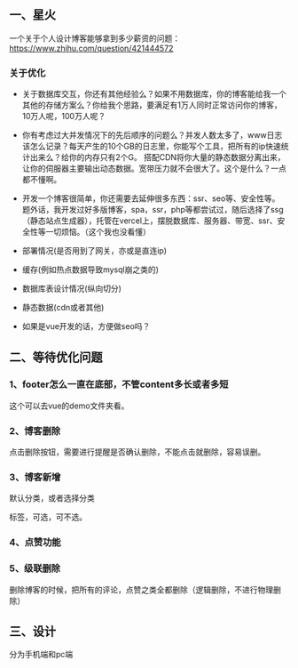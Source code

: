 
## 一、星火

一个关于个人设计博客能够拿到多少薪资的问题：https://www.zhihu.com/question/421444572

### 关于优化

- 关于数据库交互，你还有其他经验么？如果不用数据库，你的博客能给我一个其他的存储方案么？你给我个思路，要满足有1万人同时正常访问你的博客，10万人呢，100万人呢？

- 你有考虑过大并发情况下的先后顺序的问题么？并发人数太多了，www日志该怎么记录？每天产生的10个GB的日志里，你能写个工具，把所有的ip快速统计出来么？给你的内存只有2个G。
搭配CDN将你大量的静态数据分离出来，让你的伺服器主要输出动态数据。宽带压力就不会很大了。这个是什么？一点都不懂啊。

- 开发一个博客很简单，你还需要去延伸很多东西：ssr、seo等、安全性等。
题外话，我开发过好多版博客，spa，ssr，php等都尝试过，随后选择了ssg（静态站点生成器），托管在vercel上，摆脱数据库、服务器、带宽、ssr、安全性等一切烦恼。（这个我也没看懂）

- 部署情况(是否用到了网关，亦或是直连ip)
- 缓存(例如热点数据导致mysql崩之类的)
- 数据库表设计情况(纵向切分)
- 静态数据(cdn或者其他)
- 如果是vue开发的话，方便做seo吗？

## 二、等待优化问题

### 1、footer怎么一直在底部，不管content多长或者多短

这个可以去vue的demo文件夹看。

### 2、博客删除

点击删除按钮，需要进行提醒是否确认删除，不能点击就删除，容易误删。

### 3、博客新增

默认分类，或者选择分类

标签，可选，可不选。

### 4、点赞功能

### 5、级联删除

删除博客的时候，把所有的评论，点赞之类全都删除（逻辑删除，不进行物理删除）

## 三、设计

分为手机端和pc端

## 
